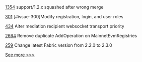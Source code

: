 
[1354](https://github.com/hyperledger/iroha/pull/1354) support/1.2.x squashed after wrong merge

[301](https://github.com/hyperledger/cello/pull/301) [#issue-300]Modify registration, login, and user roles

[434](https://github.com/hyperledger/aries-framework-javascript/pull/434) Alter mediation recipient websocket transport priority

[2664](https://github.com/hyperledger/besu/pull/2664) Remove duplicate AddOperation on MainnetEvmRegistries

[259](https://github.com/hyperledger-labs/minifabric/pull/259) Change latest Fabric version from 2.2.0 to 2.3.0


[See more >>>](https://start-here.hyperledger.org/pull-requests)
